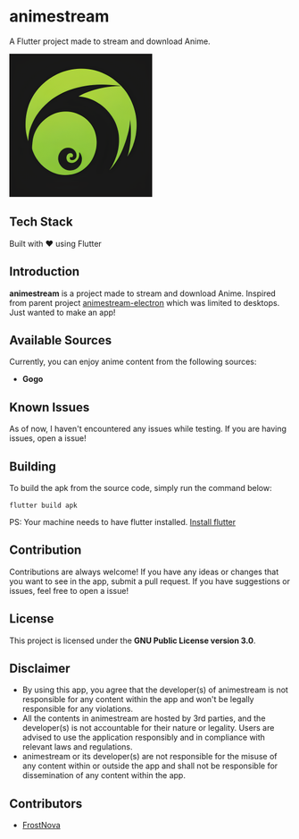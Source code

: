 # animestream

A Flutter project made to stream and download Anime.

<img src="lib/assets/icons/logo.png" width="256" height="256" alt="project logo">

## Tech Stack

Built with ❤️ using Flutter

## Introduction

**animestream** is a project made to stream and download Anime. Inspired from parent project [animestream-electron](https://github.com/frostnova721/animestream-electron) which was limited to desktops. Just wanted to make an app!

## Available Sources

Currently, you can enjoy anime content from the following sources:

- **Gogo**

## Known Issues

As of now, I haven't encountered any issues while testing. If you are having issues, open a issue!

## Building
To build the apk from the source code, simply run the command below:
```
flutter build apk
```

PS: Your machine needs to have flutter installed. [Install flutter](https://docs.flutter.dev/get-started/install)

## Contribution

Contributions are always welcome! If you have any ideas or changes that you want to see in the app, submit a pull request. If you have suggestions or issues, feel free to open a issue!

## License

This project is licensed under the **GNU Public License version 3.0**.

## Disclaimer
- By using this app, you agree that the developer(s) of animestream is not responsible for any content within the app and won't be legally responsible for any violations. 
- All the contents in animestream are hosted by 3rd parties, and the developer(s) is not accountable for their nature or legality. Users are advised to use the application responsibly and in compliance with relevant laws and regulations.
- animestream or its developer(s) are not responsible for the misuse of any content within or outside the app and shall not be responsible for dissemination of any content within the app.

## Contributors
 - [FrostNova](https://github.com/frostnova721)


